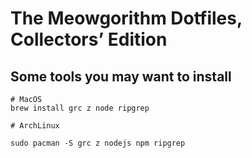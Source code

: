 # The Meowgorithm Dotfiles, Collectors’ Edition

## Some tools you may want to install

    # MacOS
    brew install grc z node ripgrep

    # ArchLinux

    sudo pacman -S grc z nodejs npm ripgrep
